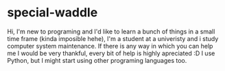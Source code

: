 # special-waddle
Hi, I'm new to programing and I'd like to learn a bunch of things in a small time frame (kinda imposible hehe), I'm a student at a univeristy and i study computer system maintenance. If there is any way in which you can help me I would be very thankful, every bit of help is highly apreciated :D I use Python, but I might start using other programing languages too.
